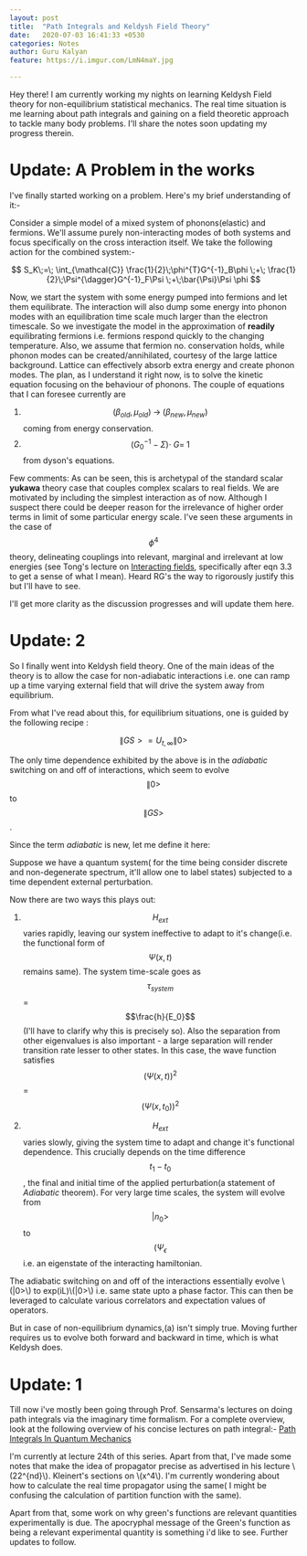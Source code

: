 ```yaml
---
layout: post
title:  "Path Integrals and Keldysh Field Theory"
date:   2020-07-03 16:41:33 +0530
categories: Notes
author: Guru Kalyan
feature: https://i.imgur.com/LmN4maY.jpg

---
```

Hey there! I am currently working my nights on learning Keldysh Field theory for
non-equilibrium statistical mechanics. The real time situation is
me learning about path integrals and gaining on a field theoretic approach to
tackle many body problems.
I'll share the notes soon updating my progress therein.

# Update: A Problem in the works
I've finally started working on a problem. Here's my brief understanding of it:-

Consider a simple model of a mixed system of phonons(elastic) and fermions. We'll assume
purely non-interacting modes of both systems and focus specifically on the cross interaction itself.
We take the following action for the combined system:-

$$ S_K\;=\; \int_{\mathcal{C}} \frac{1}{2}\;\phi^{T}G^{-1}_B\phi \;+\; \frac{1}{2}\;\Psi^{\dagger}G^{-1}_F\Psi \;+\;\bar{\Psi}\Psi \phi $$

Now, we start the system with some energy pumped into fermions and let them equilibrate. The interaction will also dump some energy into phonon modes with an equilibration time scale much larger than the electron timescale.
So we investigate the model in the approximation of **readily** equilibrating
fermions i.e. fermions respond quickly to the changing temperature. Also,
we assume that fermion no. conservation holds, while phonon modes can be
created/annihilated, courtesy of the large lattice background. Lattice can
effectively absorb extra energy and create phonon modes.
The plan, as I understand it right now, is to solve the kinetic equation focusing
on the behaviour of phonons.
The couple of equations that I can foresee currently are
1. $$(\beta_{old}, \mu_{old})\; \rightarrow \;(\beta_{new}, \mu_{new})$$ coming
from energy conservation.
2. $$(G^{-1}_0 - \Sigma) \cdot \; G = \;1 $$ from dyson's equations.


Few comments: As can be seen, this is archetypal of the standard scalar **yukawa** theory case that couples complex scalars to real fields. We are motivated by including the simplest interaction as of now. Although I suspect there could be deeper reason for the irrelevance of higher order terms in limit of some particular energy scale. I've seen these arguments in the case of $$\phi^4$$ theory, delineating couplings into relevant, marginal and irrelevant at low energies (see Tong's lecture on [Interacting fields](http://www.damtp.cam.ac.uk/user/tong/qft/three.pdf), specifically after eqn 3.3 to get a sense of what I mean). Heard RG's the way to rigorously justify this but I'll have to see.


I'll get more clarity as the discussion progresses and will update them here.



# Update: 2
So I finally went into Keldysh field theory. One of the main ideas of the theory is to allow the case for non-adiabatic interactions i.e. one can ramp up a time varying external field that will drive the system away from equilibrium.

From what I've read about this, for equilibrium situations, one is guided by the following recipe :

$$ \|GS> = U_{t,\infty}\|0> $$                                           

The only time dependence exhibited by the above is in the _adiabatic_ switching on and off of interactions, which seem to evolve $$\|0>$$ to $$\|GS>$$.

Since the term _adiabatic_ is new, let me define it here:

Suppose we have a quantum system( for the time being consider discrete and non-degenerate spectrum, it'll allow one to label states) subjected to
a time dependent external perturbation.

Now there are two ways this plays out:
1. $$ H_{ext}$$ varies rapidly, leaving our system ineffective to adapt to it's change(i.e. the functional form of $$ \Psi(x,t)$$ remains same).
The system time-scale goes as $$\tau_{system}$$ = $$\frac{h}{E_0}$$(I'll have to clarify why this is
precisely so). Also the separation from other eigenvalues is also important - a large separation will render transition rate lesser to other states. In this case, the wave function satisfies
$$ (\Psi(x,t))^2 $$ = $$ (\Psi(x,t_0))^2 $$

2. $$ H_{ext}$$ varies slowly, giving the system time to adapt and change it's functional dependence.
This crucially depends on the time difference $$t_1-t_0$$, the final and initial time of the applied perturbation(a statement of _Adiabatic_ theorem).
For very large time scales, the system will evolve from $$|n_0>$$ to $$(\Psi_{\epsilon}$$ i.e. an eigenstate of the interacting hamiltonian.

The adiabatic switching on and off of the interactions essentially evolve \\(|0>\\) to exp(iL)\\(|0>\\)
i.e. same state upto a phase factor. This can then be leveraged to calculate various correlators and expectation values of operators.

But in case of non-equilibrium dynamics,(a) isn't simply true. Moving further requires us to evolve both forward and backward in time, which is what Keldysh does.   


# Update: 1


Till now i've mostly been going through Prof. Sensarma's lectures on doing path integrals via the
imaginary time formalism. For a complete overview, look at the following overview of his concise lectures on path integral:-
[Path Integrals In Quantum Mechanics](https://theory.tifr.res.in/~sensarma/courses/ADVQMLNOTE/pathint.html)

I'm currently at lecture 24th of this series. Apart from that, I've made some notes that make the idea
of propagator precise as advertised in his lecture \\(22^{nd}\\). Kleinert's sections on \\(x^4\\).
I'm currently wondering about how to calculate the real time propagator using the same( I might be confusing the calculation of partition function with the same).

Apart from that, some work on why green's functions are relevant quantities experimentally is due. The apocryphal message of the Green's function as being a relevant experimental quantity is something i'd like to see. Further updates to follow.
